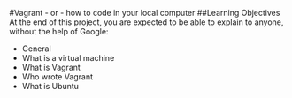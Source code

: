#Vagrant - or - how to code in your local computer
##Learning Objectives
At the end of this project, you are expected to be able to explain to anyone, without the help of Google:

* General
* What is a virtual machine
* What is Vagrant
* Who wrote Vagrant
* What is Ubuntu
